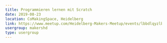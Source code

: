 ```yaml
---
title: Programmieren lernen mit Scratch
date: 2019-08-23
location: CoMakingSpace, Heidelberg
link: https://www.meetup.com/Heidelberg-Makers-Meetup/events/lbbdlqyzlbfc/
usergroup: makershd
type: usergroup
---
```


